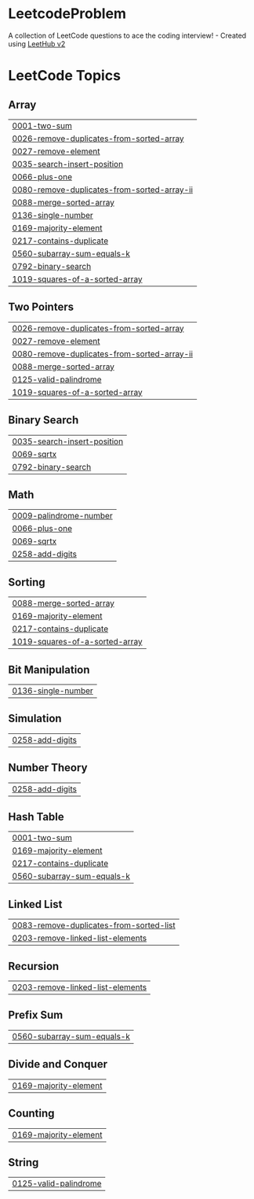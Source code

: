 # LeetcodeProblem
A collection of LeetCode questions to ace the coding interview! - Created using [LeetHub v2](https://github.com/arunbhardwaj/LeetHub-2.0)

<!---LeetCode Topics Start-->
# LeetCode Topics
## Array
|  |
| ------- |
| [0001-two-sum](https://github.com/utsavk686/LeetcodeProblem/tree/master/0001-two-sum) |
| [0026-remove-duplicates-from-sorted-array](https://github.com/utsavk686/LeetcodeProblem/tree/master/0026-remove-duplicates-from-sorted-array) |
| [0027-remove-element](https://github.com/utsavk686/LeetcodeProblem/tree/master/0027-remove-element) |
| [0035-search-insert-position](https://github.com/utsavk686/LeetcodeProblem/tree/master/0035-search-insert-position) |
| [0066-plus-one](https://github.com/utsavk686/LeetcodeProblem/tree/master/0066-plus-one) |
| [0080-remove-duplicates-from-sorted-array-ii](https://github.com/utsavk686/LeetcodeProblem/tree/master/0080-remove-duplicates-from-sorted-array-ii) |
| [0088-merge-sorted-array](https://github.com/utsavk686/LeetcodeProblem/tree/master/0088-merge-sorted-array) |
| [0136-single-number](https://github.com/utsavk686/LeetcodeProblem/tree/master/0136-single-number) |
| [0169-majority-element](https://github.com/utsavk686/LeetcodeProblem/tree/master/0169-majority-element) |
| [0217-contains-duplicate](https://github.com/utsavk686/LeetcodeProblem/tree/master/0217-contains-duplicate) |
| [0560-subarray-sum-equals-k](https://github.com/utsavk686/LeetcodeProblem/tree/master/0560-subarray-sum-equals-k) |
| [0792-binary-search](https://github.com/utsavk686/LeetcodeProblem/tree/master/0792-binary-search) |
| [1019-squares-of-a-sorted-array](https://github.com/utsavk686/LeetcodeProblem/tree/master/1019-squares-of-a-sorted-array) |
## Two Pointers
|  |
| ------- |
| [0026-remove-duplicates-from-sorted-array](https://github.com/utsavk686/LeetcodeProblem/tree/master/0026-remove-duplicates-from-sorted-array) |
| [0027-remove-element](https://github.com/utsavk686/LeetcodeProblem/tree/master/0027-remove-element) |
| [0080-remove-duplicates-from-sorted-array-ii](https://github.com/utsavk686/LeetcodeProblem/tree/master/0080-remove-duplicates-from-sorted-array-ii) |
| [0088-merge-sorted-array](https://github.com/utsavk686/LeetcodeProblem/tree/master/0088-merge-sorted-array) |
| [0125-valid-palindrome](https://github.com/utsavk686/LeetcodeProblem/tree/master/0125-valid-palindrome) |
| [1019-squares-of-a-sorted-array](https://github.com/utsavk686/LeetcodeProblem/tree/master/1019-squares-of-a-sorted-array) |
## Binary Search
|  |
| ------- |
| [0035-search-insert-position](https://github.com/utsavk686/LeetcodeProblem/tree/master/0035-search-insert-position) |
| [0069-sqrtx](https://github.com/utsavk686/LeetcodeProblem/tree/master/0069-sqrtx) |
| [0792-binary-search](https://github.com/utsavk686/LeetcodeProblem/tree/master/0792-binary-search) |
## Math
|  |
| ------- |
| [0009-palindrome-number](https://github.com/utsavk686/LeetcodeProblem/tree/master/0009-palindrome-number) |
| [0066-plus-one](https://github.com/utsavk686/LeetcodeProblem/tree/master/0066-plus-one) |
| [0069-sqrtx](https://github.com/utsavk686/LeetcodeProblem/tree/master/0069-sqrtx) |
| [0258-add-digits](https://github.com/utsavk686/LeetcodeProblem/tree/master/0258-add-digits) |
## Sorting
|  |
| ------- |
| [0088-merge-sorted-array](https://github.com/utsavk686/LeetcodeProblem/tree/master/0088-merge-sorted-array) |
| [0169-majority-element](https://github.com/utsavk686/LeetcodeProblem/tree/master/0169-majority-element) |
| [0217-contains-duplicate](https://github.com/utsavk686/LeetcodeProblem/tree/master/0217-contains-duplicate) |
| [1019-squares-of-a-sorted-array](https://github.com/utsavk686/LeetcodeProblem/tree/master/1019-squares-of-a-sorted-array) |
## Bit Manipulation
|  |
| ------- |
| [0136-single-number](https://github.com/utsavk686/LeetcodeProblem/tree/master/0136-single-number) |
## Simulation
|  |
| ------- |
| [0258-add-digits](https://github.com/utsavk686/LeetcodeProblem/tree/master/0258-add-digits) |
## Number Theory
|  |
| ------- |
| [0258-add-digits](https://github.com/utsavk686/LeetcodeProblem/tree/master/0258-add-digits) |
## Hash Table
|  |
| ------- |
| [0001-two-sum](https://github.com/utsavk686/LeetcodeProblem/tree/master/0001-two-sum) |
| [0169-majority-element](https://github.com/utsavk686/LeetcodeProblem/tree/master/0169-majority-element) |
| [0217-contains-duplicate](https://github.com/utsavk686/LeetcodeProblem/tree/master/0217-contains-duplicate) |
| [0560-subarray-sum-equals-k](https://github.com/utsavk686/LeetcodeProblem/tree/master/0560-subarray-sum-equals-k) |
## Linked List
|  |
| ------- |
| [0083-remove-duplicates-from-sorted-list](https://github.com/utsavk686/LeetcodeProblem/tree/master/0083-remove-duplicates-from-sorted-list) |
| [0203-remove-linked-list-elements](https://github.com/utsavk686/LeetcodeProblem/tree/master/0203-remove-linked-list-elements) |
## Recursion
|  |
| ------- |
| [0203-remove-linked-list-elements](https://github.com/utsavk686/LeetcodeProblem/tree/master/0203-remove-linked-list-elements) |
## Prefix Sum
|  |
| ------- |
| [0560-subarray-sum-equals-k](https://github.com/utsavk686/LeetcodeProblem/tree/master/0560-subarray-sum-equals-k) |
## Divide and Conquer
|  |
| ------- |
| [0169-majority-element](https://github.com/utsavk686/LeetcodeProblem/tree/master/0169-majority-element) |
## Counting
|  |
| ------- |
| [0169-majority-element](https://github.com/utsavk686/LeetcodeProblem/tree/master/0169-majority-element) |
## String
|  |
| ------- |
| [0125-valid-palindrome](https://github.com/utsavk686/LeetcodeProblem/tree/master/0125-valid-palindrome) |
<!---LeetCode Topics End-->